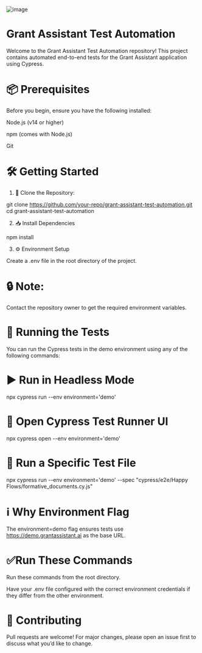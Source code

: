 ![image](https://github.com/user-attachments/assets/fbaadcf0-24eb-47e2-a8ec-07c403e8311e)
#  Grant Assistant Test Automation
Welcome to the Grant Assistant Test Automation repository!
This project contains automated end-to-end tests for the Grant Assistant application using Cypress.

# 📦 Prerequisites
Before you begin, ensure you have the following installed:

Node.js (v14 or higher)

npm (comes with Node.js)

Git

# 🛠️ Getting Started
1. 🔁 Clone the Repository:

git clone https://github.com/your-repo/grant-assistant-test-automation.git
cd grant-assistant-test-automation

2. 📥 Install Dependencies

npm install

3. ⚙️ Environment Setup

Create a .env file in the root directory of the project.




# 🔒 Note:
 Contact the repository owner to get the required environment variables.
# 🧪 Running the Tests
You can run the Cypress tests in the demo environment using any of the following commands:

# ▶️ Run in Headless Mode
npx cypress run --env environment='demo'

# 🧭 Open Cypress Test Runner UI
npx cypress open --env environment='demo'

# 📄 Run a Specific Test File
npx cypress run --env environment='demo' --spec "cypress/e2e/Happy Flows/formative_documents.cy.js"

# ℹ️ Why Environment Flag
 The environment=demo flag ensures tests use https://demo.grantassistant.ai as the base URL.

# ✅Run These Commands
Run these commands from the root directory.

Have your .env file configured with the correct environment credentials if they differ from the other environment.

# 🤝 Contributing
Pull requests are welcome! For major changes, please open an issue first to discuss what you’d like to change.


